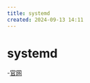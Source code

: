 ```yaml
---
title: systemd
created: 2024-09-13 14:11
---
```


<!-- markdownlint-disable MD025 -->

# systemd

-[官网](https://systemd.io/)
